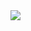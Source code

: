 <img src="https://capsule-render.vercel.app/api?type=Cylinder&color=timeAuto&height=150&section=header&text=Johyeonna&fontSize=10" />
